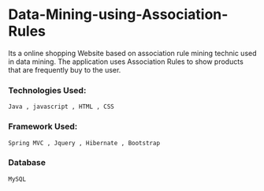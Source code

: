 # Data-Mining-using-Association-Rules

Its a online shopping Website based on association rule mining technic used in data mining. The application uses Association Rules to show  products that are frequently buy to the user.

### Technologies Used:

```
Java , javascript , HTML , CSS 
```

### Framework Used:

```
Spring MVC , Jquery , Hibernate , Bootstrap
```

### Database

```
MySQL
```
